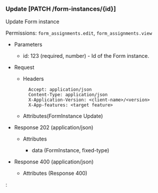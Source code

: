 ### Update [PATCH /form-instances/{id}]

Update Form instance

Permissions: `form_assignments.edit`, `form_assignments.view`

+ Parameters
    + id: 123 (required, number) - Id of the Form instance.

+ Request
    + Headers

            Accept: application/json
            Content-Type: application/json
            X-Application-Version: <client-name>/<version>
            X-App-features: <target feature>
          
    + Attributes(FormInstance Update)

+ Response 202 (application/json)

    + Attributes
                
        + data (FormInstance, fixed-type)
        
+ Response 400 (application/json)
              
    + Attributes (Response 400)

:[](../error_responses.md)
